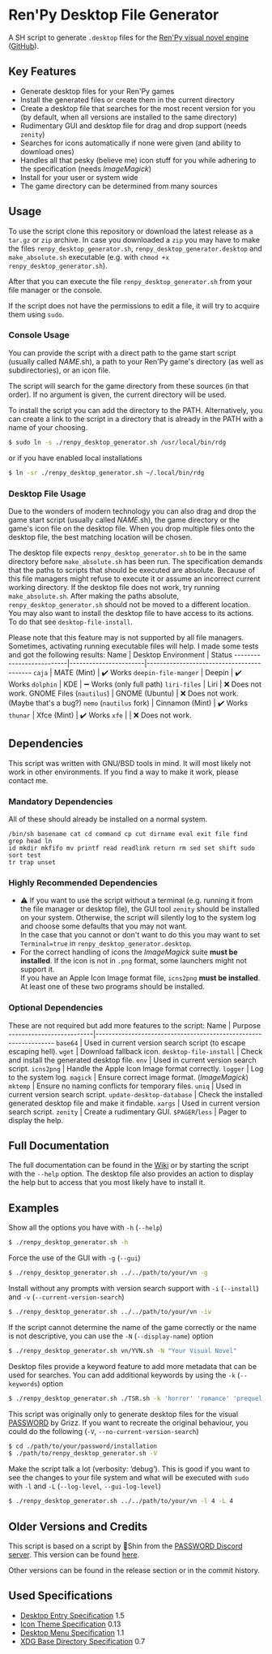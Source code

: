 # Ren'Py Desktop File Generator
A SH script to generate `.desktop` files for the
[Ren'Py visual novel engine](https://www.renpy.org/)
([GitHub](https://github.com/renpy/renpy)).

## Key Features
* Generate desktop files for your Ren'Py games
* Install the generated files or create them in the current directory
* Create a desktop file that searches for the most recent version for you
  (by default, when all versions are installed to the same directory)
* Rudimentary GUI and desktop file for drag and drop support (needs `zenity`)
* Searches for icons automatically if none were given (and ability to download
  ones)
* Handles all that pesky (believe me) icon stuff for you while adhering to the
  specification (needs *ImageMagick*)
* Install for your user or system wide
* The game directory can be determined from many sources

## Usage
To use the script clone this repository or download the latest release as a
`tar.gz` or `zip` archive. In case you downloaded a `zip` you may have to make
the files `renpy_desktop_generator.sh`, `renpy_desktop_generator.desktop` and
`make_absolute.sh` executable (e.g. with
`chmod +x renpy_desktop_generator.sh`).

After that you can execute the file `renpy_desktop_generator.sh` from your file
manager or the console.

If the script does not have the permissions to edit a file, it will try to
acquire them using `sudo`.

### Console Usage
You can provide the script with a direct path to the game start script (usually
called *NAME*.sh), a path to your Ren'Py game's directory (as well as
subdirectories), or an icon file.

The script will search for the game directory from these sources (in that
order). If no argument is given, the current directory will be used.

To install the script you can add the directory to the PATH. Alternatively, you
can create a link to the script in a directory that is already in the PATH with
a name of your choosing.
```sh
$ sudo ln -s ./renpy_desktop_generator.sh /usr/local/bin/rdg
```
or if you have enabled local installations
```sh
$ ln -sr ./renpy_desktop_generator.sh ~/.local/bin/rdg
```

### Desktop File Usage
Due to the wonders of modern technology you can also drag and drop the game
start script (usually called *NAME*.sh), the game directory or the game's icon
file on the desktop file. When you drop multiple files onto the desktop file,
the best matching location will be chosen.

The desktop file expects `renpy_desktop_generator.sh` to be in the same
directory before `make_absolute.sh` has been run.
The specification demands that the paths to scripts that should be executed are
absolute. Because of this file managers might refuse to execute it or assume
an incorrect current working directory.
If the desktop file does not work, try running `make_absolute.sh`. After making
the paths absolute, `renpy_desktop_generator.sh` should not be moved to a
different location.
You may also want to install the desktop file to have access to its actions.
To do that see `desktop-file-install`.

Please note that this feature may is not supported by all file managers.
Sometimes, activating running executable files will help. I made some tests
and got the following results:
Name                      | Desktop Environment   | Status
--------------------------|-----------------------|------------------------------------------
`caja`                    | MATE (Mint)           | :heavy_check_mark: Works
`deepin-file-manger`      | Deepin                | :heavy_check_mark: Works
`dolphin`                 | KDE                   | :heavy_minus_sign: Works (only full path)
`liri-files`              | Liri                  | :x: Does not work.
 GNOME Files (`nautilus`) | GNOME (Ubuntu)        | :x: Does not work. (Maybe that's a bug?)
`nemo` (`nautilus` fork)  | Cinnamon (Mint)       | :heavy_check_mark: Works
`thunar`                  | Xfce (Mint)           | :heavy_check_mark: Works
`xfe`                     |                       | :x: Does not work.

## Dependencies
This script was written with GNU/BSD tools in mind. It will most likely not
work in other environments. If you find a way to make it work, please contact
me.

### Mandatory Dependencies
All of these should already be installed on a normal system.
```
/bin/sh basename cat cd command cp cut dirname eval exit file find grep head ln
id mkdir mkfifo mv printf read readlink return rm sed set shift sudo sort test
tr trap unset
```

### Highly Recommended Dependencies
* :warning: If you want to use the script without a terminal (e.g. running
  it from the file manager or desktop file), the GUI tool `zenity` should be
  installed on your system. Otherwise, the script will silently log to the
  system log and choose some defaults that you may not want.<br>
  In the case that you cannot or don't want to do this you may want to set
  `Terminal=true` in `renpy_desktop_generator.desktop`.
* For the correct handling of icons the *ImageMagick* suite **must be
  installed**. If the icon is not in `.png` format, some launchers might not
  support it.<br>
  If you have an Apple Icon Image format file, `icns2png` **must be
  installed**.<br>
  At least one of these two programs should be installed.

### Optional Dependencies
These are not required but add more features to the script:
Name                      | Purpose
--------------------------|-----------------------------------------------------------------
`base64`                  | Used in current version search script (to escape escaping hell).
`wget`                    | Download fallback icon.
`desktop-file-install`    | Check and install the generated desktop file.
`env`                     | Used in current version search script.
`icns2png`                | Handle the Apple Icon Image format correctly.
`logger`                  | Log to the system log.
`magick`                  | Ensure correct image format. (*ImageMagick*)
`mktemp`                  | Ensure no naming conflicts for temporary files.
`uniq`                    | Used in current version search script.
`update-desktop-database` | Check the installed generated desktop file and make it findable.
`xargs`                   | Used in current version search script.
`zenity`                  | Create a rudimentary GUI.
`$PAGER`/`less`           | Pager to display the help.

## Full Documentation
The full documentation can be found in the
[Wiki](https://github.com/Noxgrim/renpydeskgen/wiki) or by starting the script
with the `--help` option. The desktop file also provides an action to display
the help but to access that you most likely have to install it.

## Examples
Show all the options you have  with `-h` (`--help`)
```sh
$ ./renpy_desktop_generator.sh -h
```

Force the use of the GUI with `-g` (`--gui`)
```sh
$ ./renpy_desktop_generator.sh ../../path/to/your/vn -g
```

Install without any prompts with version search support with `-i` (`--install`)
and `-v` (`--current-version-search`)
```sh
$ ./renpy_desktop_generator.sh ../../path/to/your/vn -iv
```

If the script cannot determine the name of the game correctly or the name is
not descriptive, you can use the `-N` (`--display-name`) option
```sh
$ ./renpy_desktop_generator.sh vn/YVN.sh -N "Your Visual Novel"
```

Desktop files provide a keyword feature to add more metadata that can be used
for searches. You can add additional keywords by using the `-k` (`--keywords`)
option
```sh
$ ./renpy_desktop_generator.sh ./TSR.sh -k 'horror' 'romance' 'prequel'
```

This script was originally only to generate desktop files for the visual
[PASSWORD](https://passwordvn.itch.io/password) by Grizz. If you want to
recreate the original behaviour, you could do the following (`-V`,
`--no-current-version-search`)
```sh
$ cd ./path/to/your/password/installation
$ ./path/to/renpy_desktop_generator.sh -V
```

Make the script talk a lot (verbosity: ‘debug’). This is good if you want to
see the changes to your file system and what will be executed with `sudo` with
`-l` and `-L` (`--log-level`, `--gui-log-level`)
```sh
$ ./renpy_desktop_generator.sh ../../path/to/your/vn -l 4 -L 4
```

## Older Versions and Credits
This script is based on a script by 🐲Shin from the
[PASSWORD Discord server](https://discord.gg/CSuEPWt). This version can be
found [here](https://discordapp.com/channels/569701885032792064/569755878043942913/735801398242836500).

Other versions can be found in the release section or in the commit history.

## Used Specifications
* [Desktop Entry Specification](https://specifications.freedesktop.org/desktop-entry-spec/desktop-entry-spec-latest.html) 1.5
* [Icon Theme Specification](https://specifications.freedesktop.org/icon-theme-spec/icon-theme-spec-latest.html) 0.13
* [Desktop Menu Specification](https://specifications.freedesktop.org/menu-spec/menu-spec-latest.html) 1.1
* [XDG Base Directory Specification](https://specifications.freedesktop.org/basedir-spec/basedir-spec-latest.html) 0.7
